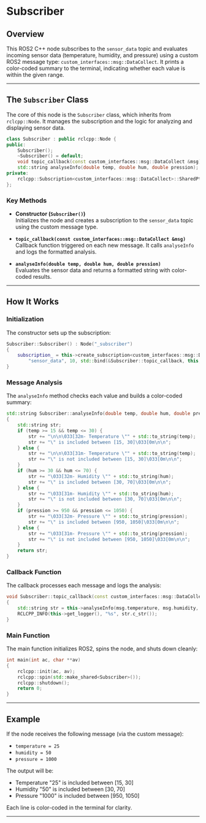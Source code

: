 # Subscriber

## Overview

This ROS2 C++ node subscribes to the `sensor_data` topic and evaluates incoming sensor data (temperature, humidity, and pressure) using a custom ROS2 message type: `custom_interfaces::msg::DataCollect`. It prints a color-coded summary to the terminal, indicating whether each value is within the given range.

---

## The `Subscriber` Class

The core of this node is the `Subscriber` class, which inherits from `rclcpp::Node`. It manages the subscription and the logic for analyzing and displaying sensor data.

```cpp
class Subscriber : public rclcpp::Node {
public:
    Subscriber();
    ~Subscriber() = default;
    void topic_callback(const custom_interfaces::msg::DataCollect &msg);
    std::string analyseInfo(double temp, double hum, double pression);
private:
    rclcpp::Subscription<custom_interfaces::msg::DataCollect>::SharedPtr subscription_;
};
```

### Key Methods

- **Constructor (`Subscriber()`)**  
  Initializes the node and creates a subscription to the `sensor_data` topic using the custom message type.

- **`topic_callback(const custom_interfaces::msg::DataCollect &msg)`**  
  Callback function triggered on each new message. It calls `analyseInfo` and logs the formatted analysis.

- **`analyseInfo(double temp, double hum, double pression)`**  
  Evaluates the sensor data and returns a formatted string with color-coded results.

---

## How It Works

### Initialization

The constructor sets up the subscription:

```cpp
Subscriber::Subscriber() : Node("_subscriber")
{
    subscription_ = this->create_subscription<custom_interfaces::msg::DataCollect>(
        "sensor_data", 10, std::bind(&Subscriber::topic_callback, this, _1));
}
```

### Message Analysis

The `analyseInfo` method checks each value and builds a color-coded summary:

```cpp
std::string Subscriber::analyseInfo(double temp, double hum, double pression)
{
    std::string str;
    if (temp >= 15 && temp <= 30) {
        str += "\n\n\033[32m- Temperature \"" + std::to_string(temp);
        str += "\" is included between [15, 30]\033[0m\n\n";
    } else {
        str += "\n\n\033[31m- Temperature \"" + std::to_string(temp);
        str += "\" is not included between [15, 30]\033[0m\n\n";
    }
    if (hum >= 30 && hum <= 70) {
        str += "\033[32m- Humidity \"" + std::to_string(hum);
        str += "\" is included between [30, 70]\033[0m\n\n";
    } else {
        str += "\033[31m- Humidity \"" + std::to_string(hum);
        str += "\" is not included between [30, 70]\033[0m\n\n";
    }
    if (pression >= 950 && pression <= 1050) {
        str += "\033[32m- Pressure \"" + std::to_string(pression);
        str += "\" is included between [950, 1050]\033[0m\n\n";
    } else {
        str += "\033[31m- Pressure \"" + std::to_string(pression);
        str += "\" is not included between [950, 1050]\033[0m\n\n";
    }
    return str;
}
```

### Callback Function

The callback processes each message and logs the analysis:

```cpp
void Subscriber::topic_callback(const custom_interfaces::msg::DataCollect &msg)
{
    std::string str = this->analyseInfo(msg.temperature, msg.humidity, msg.pressure);
    RCLCPP_INFO(this->get_logger(), "%s", str.c_str());
}
```

### Main Function

The main function initializes ROS2, spins the node, and shuts down cleanly:

```cpp
int main(int ac, char **av)
{
    rclcpp::init(ac, av);
    rclcpp::spin(std::make_shared<Subscriber>());
    rclcpp::shutdown();
    return 0;
}
```

---

## Example

If the node receives the following message (via the custom message):

- `temperature = 25`
- `humidity = 50`
- `pressure = 1000`

The output will be:

- Temperature "25" is included between [15, 30]
- Humidity "50" is included between [30, 70]
- Pressure "1000" is included between [950, 1050]

Each line is color-coded in the terminal for clarity.

---
